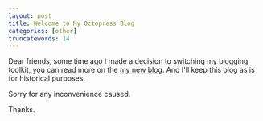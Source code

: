 ```yaml
---
layout: post
title: Welcome to My Octopress Blog
categories: [other]
truncatewords: 14
---
```


Dear friends, some time ago I made a decision to switching my blogging toolkit, you can read more on the [my new blog](http://yevgenko.me/). And I'll keep this blog as is for historical purposes.

Sorry for any inconvenience caused.

Thanks.
